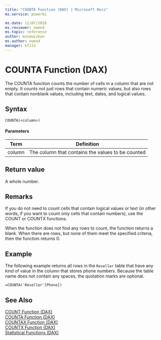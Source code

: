 ```yaml
---
title: "COUNTA Function (DAX) | Microsoft Docs"
ms.service: powerbi 

ms.date: 11/07/2018
ms.reviewer: owend
ms.topic: reference
author: minewiskan
ms.author: owend
manager: kfile
---
```

# COUNTA Function (DAX)
The COUNTA function counts the number of cells in a column that are not empty. It counts not just rows that contain numeric values, but also rows that contain nonblank values, including text, dates, and logical values.  
  
## Syntax  
  
```dax
COUNTA(<column>)  
```
  
#### Parameters  
  
|Term|Definition|  
|--------|--------------|  
|column|The column that contains the values to be counted|  
  
## Return value  
A whole number.  
  
## Remarks  
If you do not need to count cells that contain logical values or text (in other words, if you want to count only cells that contain numbers), use the COUNT or COUNTX functions.  
  
When the function does not find any rows to count, the function returns a blank.  When there are rows, but none of them meet the specified criteria, then the function returns 0.  
  
## Example  
The following example returns all rows in the `Reseller` table that have any kind of value in the column that stores phone numbers. Because the table name does not contain any spaces, the quotation marks are optional.  
  
```dax
=COUNTA('Reseller'[Phone])  
```
  
## See Also  
[COUNT Function &#40;DAX&#41;](count-function-dax.md)  
[COUNTA Function &#40;DAX&#41;](counta-function-dax.md)  
[COUNTAX Function &#40;DAX&#41;](countax-function-dax.md)  
[COUNTX Function &#40;DAX&#41;](countx-function-dax.md)  
[Statistical Functions &#40;DAX&#41;](statistical-functions-dax.md)  
  
